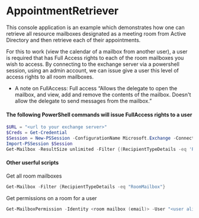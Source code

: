 # AppointmentRetriever

This console application is an example which demonstrates how one can retrieve all resource mailboxes designated as a meeting room from Active Directory and then retrieve each of their appointments.

For this to work (view the calendar of a mailbox from another user), a user is required that has Full Access rights to each of the room mailboxes you wish to access. By connecting to the exchange server via a powershell session, using an admin account, we can issue give a user this level of access rights to all room mailboxes. 

* A note on FullAccess: Full access “Allows the delegate to open the mailbox, and view, add and remove the contents of the mailbox. Doesn't allow the delegate to send messages from the mailbox.”

#### The following PowerShell commands will issue FullAccess rights to a user

```powershell
$URL = "<url to your exchange server>"
$Creds = Get-Credential
$Session = New-PSSession -ConfigurationName Microsoft.Exchange -ConnectionUri $URL -Authentication Kerberos -Credential $Creds
Import-PSSession $Session
Get-Mailbox -ResultSize unlimited -Filter {(RecipientTypeDetails -eq 'RoomMailbox') -and (Alias -ne 'Admin')} | Add-MailboxPermission -User <the user email you want to assign access to> -AccessRights fullaccess -InheritanceType all -AutoMapping:$false
```

#### Other userful scripts

Get all room mailboxes
```powershell
Get-Mailbox -Filter {RecipientTypeDetails -eq "RoomMailbox"}
```

Get permissions on a room for a user
```powershell
Get-MailboxPermission -Identity <room mailbox (email)> -User "<user alias>"
```
